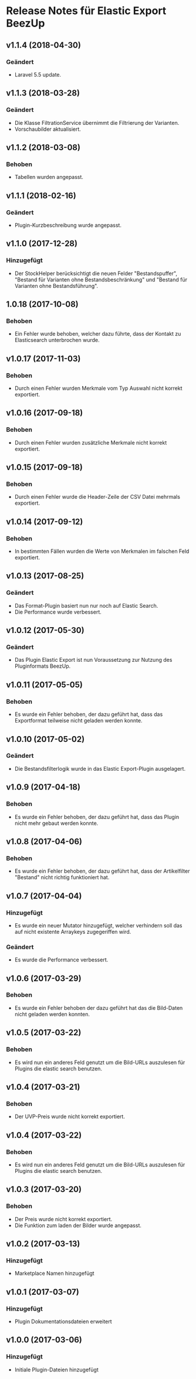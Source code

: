 # Release Notes für Elastic Export BeezUp

## v1.1.4 (2018-04-30)

### Geändert
- Laravel 5.5 update.

## v1.1.3 (2018-03-28)

### Geändert
- Die Klasse FiltrationService übernimmt die Filtrierung der Varianten.
- Vorschaubilder aktualisiert.

## v1.1.2 (2018-03-08)

### Behoben
- Tabellen wurden angepasst.

## v1.1.1 (2018-02-16)

### Geändert
- Plugin-Kurzbeschreibung wurde angepasst.

## v1.1.0 (2017-12-28)

### Hinzugefügt
- Der StockHelper berücksichtigt die neuen Felder "Bestandspuffer", "Bestand für Varianten ohne Bestandsbeschränkung" und "Bestand für Varianten ohne Bestandsführung".

## 1.0.18 (2017-10-08)

### Behoben
- Ein Fehler wurde behoben, welcher dazu führte, dass der Kontakt zu Elasticsearch unterbrochen wurde.

## v1.0.17 (2017-11-03)

### Behoben
- Durch einen Fehler wurden Merkmale vom Typ Auswahl nicht korrekt exportiert.

## v1.0.16 (2017-09-18)

### Behoben
- Durch einen Fehler wurden zusätzliche Merkmale nicht korrekt exportiert.

## v1.0.15 (2017-09-18)

### Behoben
- Durch einen Fehler wurde die Header-Zeile der CSV Datei mehrmals exportiert.

## v1.0.14 (2017-09-12)

### Behoben
- In bestimmten Fällen wurden die Werte von Merkmalen im falschen Feld exportiert.

## v1.0.13 (2017-08-25)

### Geändert
- Das Format-Plugin basiert nun nur noch auf Elastic Search.
- Die Performance wurde verbessert.

## v1.0.12 (2017-05-30)

### Geändert
- Das Plugin Elastic Export ist nun Voraussetzung zur Nutzung des Pluginformats BeezUp.

## v1.0.11 (2017-05-05)

### Behoben
- Es wurde ein Fehler behoben, der dazu geführt hat, dass das Exportformat teilweise nicht geladen werden konnte.

## v1.0.10 (2017-05-02)

### Geändert
- Die Bestandsfilterlogik wurde in das Elastic Export-Plugin ausgelagert.

## v1.0.9 (2017-04-18)

### Behoben
- Es wurde ein Fehler behoben, der dazu geführt hat, dass das Plugin nicht mehr gebaut werden konnte.

## v1.0.8 (2017-04-06)

### Behoben
- Es wurde ein Fehler behoben, der dazu geführt hat, dass der Artikelfilter "Bestand" nicht richtig funktioniert hat.

## v1.0.7 (2017-04-04)

### Hinzugefügt
- Es wurde ein neuer Mutator hinzugefügt, welcher verhindern soll das auf nicht existente Arraykeys zugegeriffen wird.

### Geändert
- Es wurde die Performance verbessert.

## v1.0.6 (2017-03-29)

### Behoben
- Es wurde ein Fehler behoben der dazu geführt hat das die Bild-Daten nicht geladen werden konnten.

## v1.0.5 (2017-03-22)

### Behoben
- Es wird nun ein anderes Feld genutzt um die Bild-URLs auszulesen für Plugins die elastic search benutzen.

## v1.0.4 (2017-03-21)

### Behoben
- Der UVP-Preis wurde nicht korrekt exportiert.
## v1.0.4 (2017-03-22)

### Behoben
- Es wird nun ein anderes Feld genutzt um die Bild-URLs auszulesen für Plugins die elastic search benutzen.

## v1.0.3 (2017-03-20)

### Behoben
- Der Preis wurde nicht korrekt exportiert.
- Die Funktion zum laden der Bilder wurde angepasst.

## v1.0.2 (2017-03-13)

### Hinzugefügt
- Marketplace Namen hinzugefügt

## v1.0.1 (2017-03-07)

### Hinzugefügt
- Plugin Dokumentationsdateien erweitert

## v1.0.0 (2017-03-06)

### Hinzugefügt
- Initiale Plugin-Dateien hinzugefügt